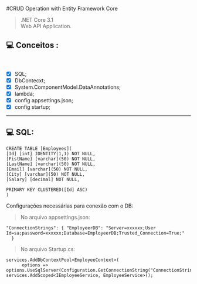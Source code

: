 #CRUD Operation with Entity Framework Core

> .NET Core 3.1<br>
> Web API Application.<br>

## 💻 Conceitos :
<br>

- [x] SQL; 
- [X] DbContecxt;
- [X] System.ComponentModel.DataAnnotations;
- [X] lambda;
- [X] config appsettings.json;
- [X] config startup;

___________________________________________________________________________________________________________________________________________
  ## 💻 SQL:<br>
 ```
 CREATE TABLE [Employees](
[Id] [int] IDENTITY(1,1) NOT NULL,
[FistName] [varchar](50) NOT NULL,
[LastName] [varchar](50) NOT NULL,
[Email] [varchar](50) NOT NULL,
[City] [varchar](50) NOT NULL,
[Salary] [decimal] NOT NULL,

PRIMARY KEY CLUSTERED([Id] ASC)
)
```
Configurações necessárias para conexão com o DB:
> No arquivo appsettings.json:<br>

```
"ConnectionStrings": { "EmployeerDB": "Server=xxxxxx;User Id=sa;password=xxxxxx;Database=EmployeerDB;Trusted_Connection=True;"
  }
```
>No arquivo Startup.cs:<br>
```
services.AddDbContextPool<EmployeeContext>(
      options => options.UseSqlServer(Configuration.GetConnectionString("ConnectionStrings")));
services.AddScoped<IEmployeeService, EmployeeService>();
```

  


